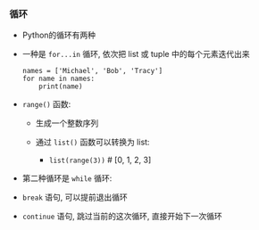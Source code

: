 ### 循环
* Python的循环有两种

* 一种是 `for...in` 循环, 依次把 list 或 tuple 中的每个元素迭代出来
    ```
    names = ['Michael', 'Bob', 'Tracy']
    for name in names:
        print(name)
    ```


* `range()` 函数:
    * 生成一个整数序列

    * 通过 `list()` 函数可以转换为 list:
        * `list(range(3))` # [0, 1, 2, 3]


* 第二种循环是 `while` 循环:


* `break` 语句, 可以提前退出循环


* `continue` 语句, 跳过当前的这次循环, 直接开始下一次循环
